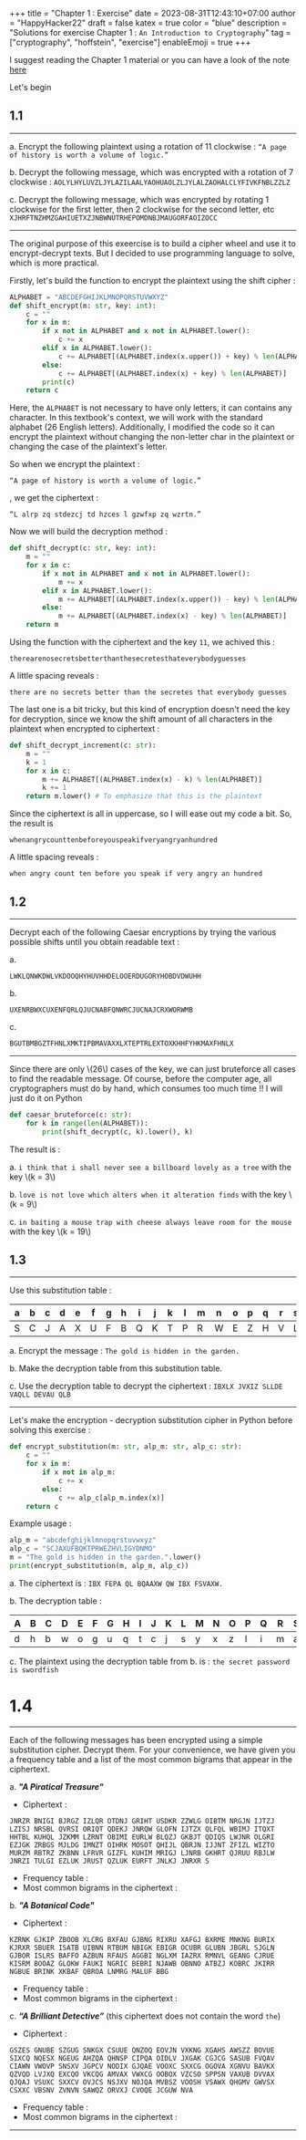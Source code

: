 +++
title = "Chapter 1 : Exercise"
date = 2023-08-31T12:43:10+07:00
author = "HappyHacker22"
draft = false
katex = true
color = "blue"
description = "Solutions for exercise Chapter 1 : `An Introduction to Cryptography`"
tag = ["cryptography", "hoffstein", "exercise"]
enableEmoji = true
+++

I suggest reading the Chapter 1 material or you can have a look of the note [here](./../note/)

Let's begin

## 1.1 
---
a. Encrypt the following plaintext using a rotation of 11 clockwise : 
<span> `“A page of history is worth a volume of logic.”` </span>
   
b. Decrypt the following message, which was encrypted with a rotation of 7 clockwise :
<span> `AOLYLHYLUVZLJYLAZILAALYAOHUAOLZLJYLALZAOHALCLYFIVKFNBLZZLZ` </span>
   
c. Decrypt the following message, which was encrypted by rotating 1 clockwise for the first letter, then 2 clockwise for the second letter, etc
<span> `XJHRFTNZHMZGAHIUETXZJNBWNUTRHEPOMDNBJMAUGORFAOIZOCC` </span>  

---

The original purpose of this exeercise is to build a cipher wheel and use it to encrypt-decrypt texts. But I decided to use programming language to solve, which is more practical.

Firstly, let's build the function to encrypt the plaintext using the shift cipher :

```Python
ALPHABET = "ABCDEFGHIJKLMNOPQRSTUVWXYZ"
def shift_encrypt(m: str, key: int):
    c = ""
    for x in m:
        if x not in ALPHABET and x not in ALPHABET.lower():
            c += x
        elif x in ALPHABET.lower():
            c += ALPHABET[(ALPHABET.index(x.upper()) + key) % len(ALPHABET)].lower()
        else:
            c += ALPHABET[(ALPHABET.index(x) + key) % len(ALPHABET)]
        print(c)
    return c
```

Here, the `ALPHABET` is not necessary to have only letters, it can contains any character. In this textbook's context, we will work with the standard alphabet (26 English letters). Additionally, I modified the code so it can encrypt the plaintext without changing the non-letter char in the plaintext or changing the case of the plaintext's letter.

So when we encrypt the plaintext : 

`“A page of history is worth a volume of logic.”`

, we get the ciphertext : 

`“L alrp zq stdezcj td hzces l gzwfxp zq wzrtn.”`

Now we will build the decryption method : 

```Python
def shift_decrypt(c: str, key: int):
    m = ""
    for x in c:
        if x not in ALPHABET and x not in ALPHABET.lower():
            m += x
        elif x in ALPHABET.lower():
            m += ALPHABET[(ALPHABET.index(x.upper()) - key) % len(ALPHABET)].lower()
        else:
            m += ALPHABET[(ALPHABET.index(x) - key) % len(ALPHABET)]
    return m
```

Using the function with the ciphertext and the key `11`, we achived this : 

`therearenosecretsbetterthanthesecretesthateverybodyguesses`

A little spacing reveals :

`there are no secrets better than the secretes that everybody guesses`

The last one is a bit tricky, but this kind of encryption doesn't need the key for decryption, since we know the shift amount of all characters in the plaintext when encrypted to ciphertext :

```Python
def shift_decrypt_increment(c: str):
    m = ""
    k = 1
    for x in c:
        m += ALPHABET[(ALPHABET.index(x) - k) % len(ALPHABET)]
        k += 1
    return m.lower() # To emphasize that this is the plaintext
```

Since the ciphertext is all in uppercase, so I will ease out my code a bit.
So, the result is

`whenangrycounttenbeforeyouspeakifveryangryanhundred`

A little spacing reveals :

`when angry count ten before you speak if very angry an hundred`

## 1.2 
---

Decrypt each of the following Caesar encryptions by trying the various possible
shifts until you obtain readable text :

a. 

`LWKLQNWKDWLVKDOOQHYHUVHHDELOOERDUGORYHOBDVDWUHH`

b. 

`UXENRBWXCUXENFQRLQJUCNABFQNWRCJUCNAJCRXWORWMB`

c. 

`BGUTBMBGZTFHNLXMKTIPBMAVAXXLXTEPTRLEXTOXKHHFYHKMAXFHNLX`

---

Since there are only \\(26\\) cases of the key, we can just bruteforce all cases to find the readable message. Of course, before the computer age, all cryptographers must do by hand, which consumes too much time !! I will just do it on Python

```Python
def caesar_bruteforce(c: str):
    for k in range(len(ALPHABET)):
        print(shift_decrypt(c, k).lower(), k)
```

The result is :

a. `i think that i shall never see a billboard lovely as a tree` with the key \\(k = 3\\)

b. `love is not love which alters when it alteration finds` with the key \\(k = 9\\)

c. `in baiting a mouse trap with cheese always leave room for the mouse` with the key \\(k = 19\\)

## 1.3
---

Use this substitution table :

| a | b | c | d | e | f | g | h | i | j | k | l | m | n | o | p | q | r | s | t | u | v | w | x | y | z |
|---|---|---|---|---|---|---|---|---|---|---|---|---|---|---|---|---|---|---|---|---|---|---|---|---|---|
| S | C | J | A | X | U | F | B | Q | K | T | P | R | W | E | Z | H | V | L | I | G | Y | D | N | M | O |

a. Encrypt the message : `The gold is hidden in the garden.`

b. Make the decryption table from this substitution table.

c. Use the decryption table to decrypt the ciphertext : `IBXLX JVXIZ SLLDE VAQLL DEVAU QLB`

---

Let's make the encryption - decryption substitution cipher in Python before solving this exercise : 

```Python
def encrypt_substitution(m: str, alp_m: str, alp_c: str):
    c = ""
    for x in m:
        if x not in alp_m:
            c += x
        else:
            c += alp_c[alp_m.index(x)]
    return c
```

Example usage : 

```Python
alp_m = "abcdefghijklmnopqrstuvwxyz"
alp_c = "SCJAXUFBQKTPRWEZHVLIGYDNMO"
m = "The gold is hidden in the garden.".lower()
print(encrypt_substitution(m, alp_m, alp_c))
```

a. The ciphertext is : `IBX FEPA QL BQAAXW QW IBX FSVAXW.`

b. The decryption table : 

| A | B | C | D | E | F | G | H | I | J | K | L | M | N | O | P | Q | R | S | T | U | V | W | X | Y | Z |
|---|---|---|---|---|---|---|---|---|---|---|---|---|---|---|---|---|---|---|---|---|---|---|---|---|---|
| d | h | b | w | o | g | u | q | t | c | j | s | y | x | z | l | i | m | a | k | f | r | n | e | v | p |

c. The plaintext using the decryption table from b. is : `the secret password is swordfish`


# 1.4

---

Each of the following messages has been encrypted using a simple substitution
cipher. Decrypt them. For your convenience, we have given you a frequency table and a list of the most common bigrams that appear in the ciphertext.

a. ***"A Piratical Treasure"***
+ Ciphertext : 

`JNRZR BNIGI BJRGZ IZLQR OTDNJ GRIHT USDKR ZZWLG OIBTM NRGJN
IJTZJ LZISJ NRSBL QVRSI ORIQT QDEKJ JNRQW GLOFN IJTZX QLFQL
WBIMJ ITQXT HHTBL KUHQL JZKMM LZRNT OBIMI EURLW BLQZJ GKBJT
QDIQS LWJNR OLGRI EZJGK ZRBGS MJLDG IMNZT OIHRK MOSOT QHIJL
QBRJN IJJNT ZFIZL WIZTO MURZM RBTRZ ZKBNN LFRVR GIZFL KUHIM
MRIGJ LJNRB GKHRT QJRUU RBJLW JNRZI TULGI EZLUK JRUST QZLUK
EURFT JNLKJ JNRXR S`

+ Frequency table : 
+ Most common bigrams in the ciphertext :

b. ***"A Botanical Code"***
+ Ciphertext : 

`KZRNK GJKIP ZBOOB XLCRG BXFAU GJBNG RIXRU XAFGJ BXRME MNKNG
BURIX KJRXR SBUER ISATB UIBNN RTBUM NBIGK EBIGR OCUBR GLUBN
JBGRL SJGLN GJBOR ISLRS BAFFO AZBUN RFAUS AGGBI NGLXM IAZRX
RMNVL GEANG CJRUE KISRM BOOAZ GLOKW FAUKI NGRIC BEBRI NJAWB
OBNNO ATBZJ KOBRC JKIRR NGBUE BRINK XKBAF QBROA LNMRG MALUF
BBG`

+ Frequency table : 
+ Most common bigrams in the ciphertext :

c. ***“A Brilliant Detective”*** (this ciphertext does not contain the word `the`)
+ Ciphertext :

`GSZES GNUBE SZGUG SNKGX CSUUE QNZOQ EOVJN VXKNG XGAHS AWSZZ
BOVUE SIXCQ NQESX NGEUG AHZQA QHNSP CIPQA OIDLV JXGAK CGJCG
SASUB FVQAV CIAWN VWOVP SNSXV JGPCV NODIX GJQAE VOOXC SXXCG
OGOVA XGNVU BAVKX QZVQD LVJXQ EXCQO VKCQG AMVAX VWXCG OOBOX
VZCSO SPPSN VAXUB DVVAX QJQAJ VSUXC SXXCV OVJCS NSJXV NOJQA
MVBSZ VOOSH VSAWX QHGMV GWVSX CSXXC VBSNV ZVNVN SAWQZ ORVXJ
CVOQE JCGUW NVA`

+ Frequency table : 
+ Most common bigrams in the ciphertext :

---


